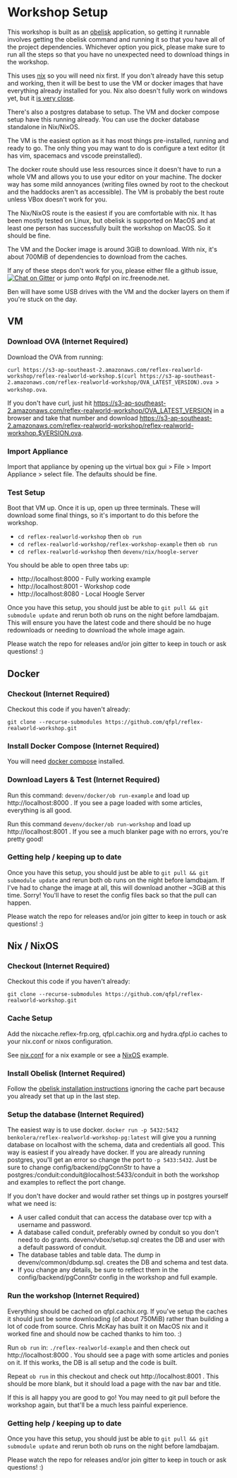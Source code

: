 # Workshop Setup

This workshop is built as an [obelisk](https://github.com/obsidiansystems/obelisk/) application, so getting it runnable involves getting the obelisk command and running it so that you have all of the project dependencies. Whichever option you pick, please make sure to run all the steps so that you have no unexpected need to download things in the workshop.

This uses [nix](https://nixos.org/nix/) so you will need nix first. If you don't already have this setup and working, then it will be best to use the VM or docker images that have everything already installed for you. Nix also doesn't fully work on windows yet, but it [is very close](https://github.com/reflex-frp/reflex-platform/issues/303).

There's also a postgres database to setup. The VM and docker compose setup have this running already. You can use the docker database standalone in Nix/NixOS.

The VM is the easiest option as it has most things pre-installed, running and ready to go. The only thing you may want to do is configure a text editor (it has vim, spacemacs and vscode preinstalled).

The docker route should use less resources since it doesn't have to run a whole VM and allows you to use your editor on your machine. The docker way has some mild annoyances (writing files owned by root to the checkout and the haddocks aren't as accessible). The VM is probably the best route unless VBox doesn't work for you.

The Nix/NixOS route is the easiest if you are comfortable with nix. It has been mostly tested on Linux, but obelisk is supported on MacOS and at least one person has successfully built the workshop on MacOS. So it should be fine.

The VM and the Docker image is around 3GiB to download. With nix, it's about 700MiB of dependencies to download from the caches.

If any of these steps don't work for you, please either file a github issue, [![Chat on Gitter](https://badges.gitter.im/reflex-realworld-workshop/community.svg)](https://gitter.im/reflex-realworld-workshop/community?utm_source=badge&utm_medium=badge&utm_campaign=pr-badge&utm_content=badge) or jump onto #qfpl on irc.freenode.net.


Ben will have some USB drives with the VM and the docker layers on them if you're stuck on the day.

## VM

### Download OVA (Internet Required)

Download the OVA from running:

`curl https://s3-ap-southeast-2.amazonaws.com/reflex-realworld-workshop/reflex-realworld-workshop.$(curl https://s3-ap-southeast-2.amazonaws.com/reflex-realworld-workshop/OVA_LATEST_VERSION).ova > workshop.ova`.

If you don't have curl, just hit https://s3-ap-southeast-2.amazonaws.com/reflex-realworld-workshop/OVA_LATEST_VERSION in a browser and take that number and download https://s3-ap-southeast-2.amazonaws.com/reflex-realworld-workshop/reflex-realworld-workshop.$VERSION.ova.

### Import Appliance

Import that appliance by opening up the virtual box gui > File > Import Appliance > select file. The defaults should be fine.

### Test Setup

Boot that VM up. Once it is up, open up three terminals. These will download some final things, so it's important
to do this before the workshop.

  - `cd reflex-realworld-workshop` then `ob run`
  - `cd reflex-realworld-workshop/reflex-workshop-example` then `ob run`
  - `cd reflex-realworld-workshop` then `devenv/nix/hoogle-server`

You should be able to open three tabs up:
  - http://localhost:8000 - Fully working example
  - http://localhost:8001 - Workshop code
  - http://localhost:8080 - Local Hoogle Server

Once you have this setup, you should just be able to `git pull && git submodule update` and rerun both ob runs on the night before lamdbajam. This will ensure you have the latest code and there should be no huge redownloads or needing to
download the whole image again.

Please watch the repo for releases and/or join gitter to keep in touch or ask questions! :)

## Docker

### Checkout (Internet Required)

Checkout this code if you haven't already:

`git clone --recurse-submodules https://github.com/qfpl/reflex-realworld-workshop.git`

### Install Docker Compose (Internet Required)

You will need [docker compose](https://docs.docker.com/compose/install/) installed.

### Download Layers & Test (Internet Required)

Run this command: `devenv/docker/ob run-example` and load up http://localhost:8000 . If you see a page loaded with some articles, everything is all good.

Run this command `devenv/docker/ob run-workshop` and load up http://localhost:8001 . If you see a much blanker page with no errors, you're pretty good!

### Getting help / keeping up to date

Once you have this setup, you should just be able to `git pull && git submodule update` and rerun both ob runs on the night before lamdbajam. If I've had to change the image at all, this will download another ~3GiB at this time. Sorry! You'll have to reset the config files back so that the pull can happen.

Please watch the repo for releases and/or join gitter to keep in touch or ask questions! :)

## Nix / NixOS

### Checkout (Internet Required)

Checkout this code if you haven't already:

`git clone --recurse-submodules https://github.com/qfpl/reflex-realworld-workshop.git`

### Cache Setup

Add the nixcache.reflex-frp.org, qfpl.cachix.org and hydra.qfpl.io caches to your nix.conf or nixos configuration.

See [nix.conf](devenv/common/nix.conf) for a nix example or see a [NixOS](devenv/vbox/default.nix) example.

### Install Obelisk (Internet Required)

Follow the [obelisk installation instructions](https://github.com/obsidiansystems/obelisk/#installing-obelisk) ignoring the cache part because you already set that up in the last step.

### Setup the database (Internet Required)

The easiest way is to use docker. `docker run -p 5432:5432 benkolera/reflex-realworld-workshop-pg:latest` will give you a running database on localhost with the schema, data and credentials all good. This way is easiest if you already have docker. If you are already running postgres, you'll get an error so change the port to `-p 5433:5432`. Just be sure to change config/backend/pgConnStr to have a postgres:/conduit:conduit@localhost:5433/conduit in both the workshop and examples to reflect the port change.

If you don't have docker and would rather set things up in postgres yourself what we need is:
  - A user called conduit that can access the database over tcp with a username and password.
  - A database called conduit, preferably owned by conduit so you don't need to do grants. devenv/vbox/setup.sql creates the DB and user with a default password of conduit.
  - The database tables and table data. The dump in devenv/common/dbdump.sql. creates the DB and schema and test data.
  - If you change any details, be sure to reflect them in the config/backend/pgConnStr config in the workshop and full example.

### Run the workshop (Internet Required)

Everything should be cached on qfpl.cachix.org. If you've setup the caches it should just be some downloading (of about 750MiB) rather than building a lot of code from source. Chris McKay has built it on MacOS nix and it worked fine and should now be cached thanks to him too. :)

Run `ob run` in: `./reflex-realworld-example` and then check out http://localhost:8000 . You should see a page with some articles and ponies on it. If this works, the DB is all setup and the code is built.

Repeat `ob run` in this checkout and check out http://localhost:8001 . This should be more blank, but it should load a page with the nav bar and title.

If this is all happy you are good to go! You may need to git pull before the workshop again, but that'll be a much less painful experience.

### Getting help / keeping up to date

Once you have this setup, you should just be able to `git pull && git submodule update` and rerun both ob runs on the night before lamdbajam.

Please watch the repo for releases and/or join gitter to keep in touch or ask questions! :)
